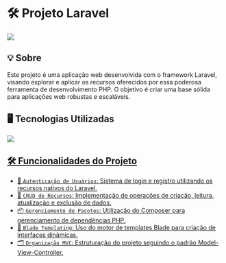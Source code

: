 <h1>🛠️ Projeto Laravel </h1> 
<img loading="lazy" src="https://img.shields.io/github/stars/DanielSouza2005/Projeto-Laravel?style=social"/> 

<h2>💡 Sobre</h2>
<p>Este projeto é uma aplicação web desenvolvida com o framework Laravel, visando explorar e aplicar os recursos oferecidos por essa poderosa ferramenta de desenvolvimento PHP. O objetivo é criar uma base sólida para aplicações web robustas e escaláveis.</p> 

<h2>🖥️ Tecnologias Utilizadas</h2> 
<div align="left" dir="auto"> 
  <a href="https://skillicons.dev" rel="nofollow"> 
    <img src="https://skillicons.dev/icons?i=php,laravel,html,css,js" style="max-width: 100%;"
  </a> 
  <br> 
</div> 

<h2>🛠️ Funcionalidades do Projeto</h2>

- 🔐 <code>Autenticação de Usuários</code>: Sistema de login e registro utilizando os recursos nativos do Laravel.
- 📄 <code>CRUD de Recursos</code>: Implementação de operações de criação, leitura, atualização e exclusão de dados.
- 📦 <code>Gerenciamento de Pacotes</code>: Utilização do Composer para gerenciamento de dependências PHP.
- 🎨 <code>Blade Templating</code>: Uso do motor de templates Blade para criação de interfaces dinâmicas.
- 🗂️ <code>Organização MVC</code>: Estruturação do projeto seguindo o padrão Model-View-Controller.
